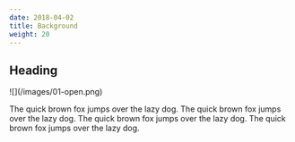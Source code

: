 ```yaml
---
date: 2018-04-02
title: Background
weight: 20
---
```


## Heading

<p> </p>
![](/images/01-open.png)

The quick brown fox jumps over the lazy dog. The quick brown fox jumps over the lazy dog. The quick brown fox jumps over the lazy dog. The quick brown fox jumps over the lazy dog.